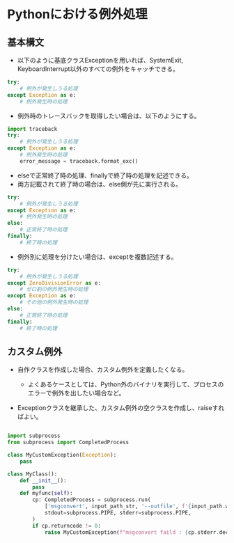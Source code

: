 # Pythonにおける例外処理

## 基本構文

- 以下のように基底クラスExceptionを用いれば、SystemExit, KeyboardInterrupt以外のすべての例外をキャッチできる。
```python
try:
    # 例外が発生しうる処理
except Exception as e:
    # 例外発生時の処理
```

- 例外時のトレースバックを取得したい場合は、以下のようにする。
```python
import traceback
try:
    # 例外が発生しうる処理
except Exception as e:
    # 例外発生時の処理
    error_message = traceback.format_exc()
```

- elseで正常終了時の処理、finallyで終了時の処理を記述できる。
- 両方記載されて終了時の場合は、else側が先に実行される。
```python
try:
    # 例外が発生しうる処理
except Exception as e:
    # 例外発生時の処理
else:
    # 正常終了時の処理
finally:
    # 終了時の処理
```

- 例外別に処理を分けたい場合は、exceptを複数記述する。
```python
try:
    # 例外が発生しうる処理
except ZeroDivisionError as e:
    # ゼロ割の例外発生時の処理
except Exception as e:
    # その他の例外発生時の処理
else:
    # 正常終了時の処理
finally:
    # 終了時の処理
```

## カスタム例外

- 自作クラスを作成した場合、カスタム例外を定義したくなる。
  - よくあるケースとしては、Python外のバイナリを実行して、プロセスのエラーで例外を出したい場合など。

- Exceptionクラスを継承した、カスタム例外の空クラスを作成し、raiseすればよい。
```python

import subprocess
from subprocess import CompletedProcess

class MyCustomException(Exception):
    pass

class MyClass():
    def __init__():
        pass
    def myfunc(self):
        cp: CompletedProcess = subprocess.run(
            ['msgconvert', input_path_str, '--outfile', f'{input_path.with_suffix(".eml")}'],
            stdout=subprocess.PIPE, stderr=subprocess.PIPE,
        )
        if cp.returncode != 0:
            raise MyCustomException(f"msgconvert faild : {cp.stderr.decode()}")
```
